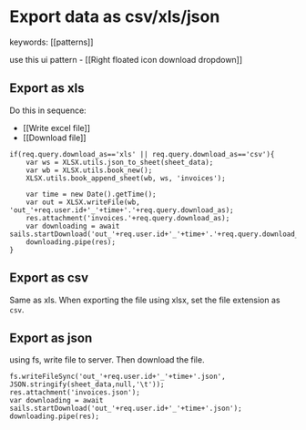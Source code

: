 # Export data as csv/xls/json
keywords: [[patterns]]

use this ui pattern - [[Right floated icon download dropdown]]


## Export as xls
Do this in sequence: 
- [[Write excel file]]
- [[Download file]]

```
if(req.query.download_as=='xls' || req.query.download_as=='csv'){
	var ws = XLSX.utils.json_to_sheet(sheet_data);
	var wb = XLSX.utils.book_new();
	XLSX.utils.book_append_sheet(wb, ws, 'invoices');

	var time = new Date().getTime();
	var out = XLSX.writeFile(wb, 'out_'+req.user.id+'_'+time+'.'+req.query.download_as);
	res.attachment('invoices.'+req.query.download_as);
	var downloading = await sails.startDownload('out_'+req.user.id+'_'+time+'.'+req.query.download_as);
	downloading.pipe(res);
}
```



## Export as csv
Same as xls. When exporting the file using xlsx, set the file extension as `csv`. 

## Export as json
using fs, write file to server. Then download the file. 
```
fs.writeFileSync('out_'+req.user.id+'_'+time+'.json', JSON.stringify(sheet_data,null,'\t'));
res.attachment('invoices.json');
var downloading = await sails.startDownload('out_'+req.user.id+'_'+time+'.json');
downloading.pipe(res);
```